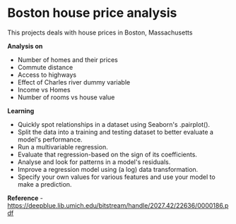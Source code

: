 # Boston house price analysis
  This projects deals with house prices in Boston, Massachusetts

**Analysis on**
  - Number of homes and their prices
  - Commute distance
  - Access to highways
  - Effect of Charles river dummy variable
  - Income vs Homes
  - Number of rooms vs house value

**Learning**
  - Quickly spot relationships in a dataset using Seaborn's .pairplot().
  - Split the data into a training and testing dataset to better evaluate a model's performance.
  - Run a multivariable regression.
  - Evaluate that regression-based on the sign of its coefficients.
  - Analyse and look for patterns in a model's residuals.
  - Improve a regression model using (a log) data transformation.
  - Specify your own values for various features and use your model to make a prediction.

**Reference** - https://deepblue.lib.umich.edu/bitstream/handle/2027.42/22636/0000186.pdf
